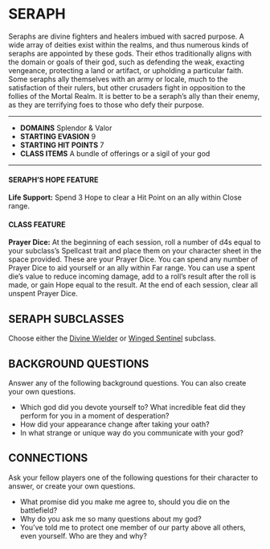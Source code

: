# SERAPH

Seraphs are divine fighters and healers imbued with sacred purpose. A wide array of deities exist within the realms, and thus numerous kinds of seraphs are appointed by these gods. Their ethos traditionally aligns with the domain or goals of their god, such as defending the weak, exacting vengeance, protecting a land or artifact, or upholding a particular faith. Some seraphs ally themselves with an army or locale, much to the satisfaction of their rulers, but other crusaders fight in opposition to the follies of the Mortal Realm. It is better to be a seraph’s ally than their enemy, as they are terrifying foes to those who defy their purpose.

---

- **DOMAINS** Splendor & Valor
- **STARTING EVASION** 9
- **STARTING HIT POINTS** 7
- **CLASS ITEMS** A bundle of offerings or a sigil of your god

---

#### SERAPH’S HOPE FEATURE

**Life Support:** Spend 3 Hope to clear a Hit Point on an ally within Close range.

#### CLASS FEATURE

**Prayer Dice:** At the beginning of each session, roll a number of d4s equal to your subclass’s Spellcast trait and place them on your character sheet in the space provided. These are your Prayer Dice. You can spend any number of Prayer Dice to aid yourself or an ally within Far range. You can use a spent die’s value to reduce incoming damage, add to a roll’s result after the roll is made, or gain Hope equal to the result. At the end of each session, clear all unspent Prayer Dice.

## SERAPH SUBCLASSES

Choose either the [Divine Wielder](../subclasses/Divine%20Wielder.md) or [Winged Sentinel](../subclasses/Winged%20Sentinel.md) subclass.

## BACKGROUND QUESTIONS

Answer any of the following background questions. You can also create your own questions.

- Which god did you devote yourself to? What incredible feat did they perform for you in a moment of desperation?
- How did your appearance change after taking your oath?
- In what strange or unique way do you communicate with your god?

## CONNECTIONS

Ask your fellow players one of the following questions for their character to answer, or create your own questions.

- What promise did you make me agree to, should you die on the battlefield?
- Why do you ask me so many questions about my god?
- You’ve told me to protect one member of our party above all others, even yourself. Who are they and why?
